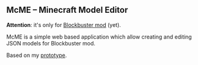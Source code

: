 ## McME – Minecraft Model Editor

**Attention**: it's only for [Blockbuster mod](http://github.com/mchorse/blockbuster) (yet).

McME is a simple web based application which allow creating and editing JSON 
models for Blockbuster mod.

Based on my [prototype](https://gist.github.com/mchorse/b567a0fbd0f9b8f80ed480c36cfea22b).